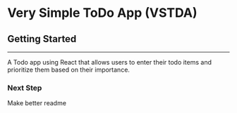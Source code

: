 # Very Simple ToDo App (VSTDA)

## Getting Started

********************************

 A Todo app using React that allows users to enter their todo items and prioritize them based on their importance.

### Next Step

Make better readme
